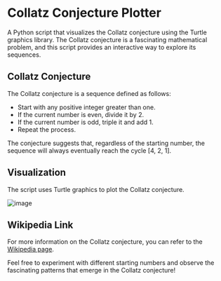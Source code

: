 # Collatz Conjecture Plotter

A Python script that visualizes the Collatz conjecture using the Turtle graphics library.
The Collatz conjecture is a fascinating mathematical problem, and this script provides an interactive way to explore its sequences.

## Collatz Conjecture
The Collatz conjecture is a sequence defined as follows:
- Start with any positive integer greater than one.
- If the current number is even, divide it by 2.
- If the current number is odd, triple it and add 1.
- Repeat the process.

The conjecture suggests that, regardless of the starting number, the sequence will always eventually reach the cycle [4, 2, 1].

## Visualization
The script uses Turtle graphics to plot the Collatz conjecture.

![image](https://github.com/discohagen/Collatz_Conjecture/assets/120599312/af2bb606-63b2-494d-8feb-0a75b48d4b7e)

## Wikipedia Link
For more information on the Collatz conjecture, you can refer to the [Wikipedia page](https://en.wikipedia.org/wiki/Collatz_conjecture).

Feel free to experiment with different starting numbers and observe the fascinating patterns that emerge in the Collatz conjecture!
